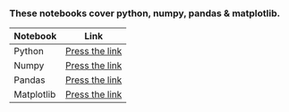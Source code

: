 ### These notebooks cover python, numpy, pandas & matplotlib.

Notebook | Link
-------- | ----------
Python | [Press the link](https://github.com/amirhallaji-teaching/python)
Numpy | [Press the link](https://github.com/amirhallaji-teaching/Numpy)
Pandas | [Press the link](https://github.com/amirhallaji-teaching/Pandas)
Matplotlib | [Press the link](https://github.com/amirhallaji-teaching/matplotlib)